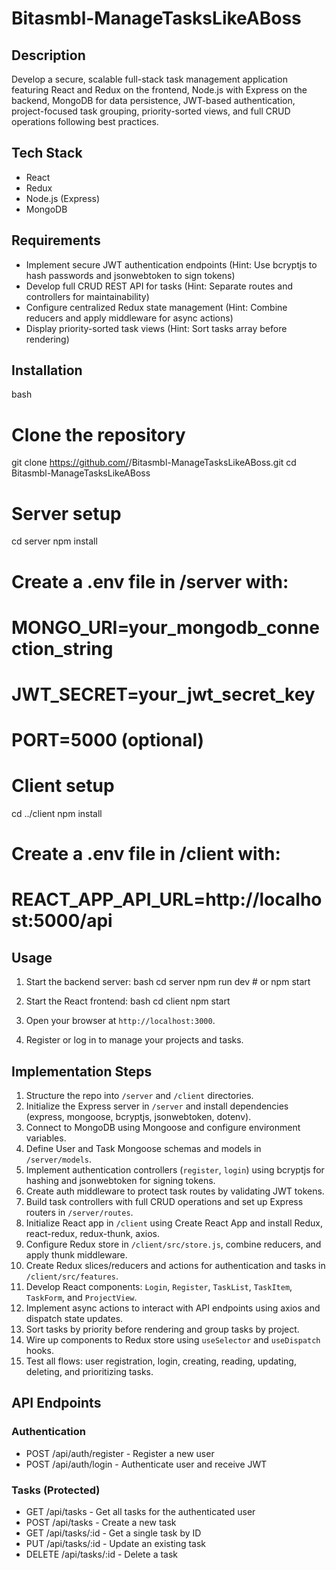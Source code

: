 # Bitasmbl-ManageTasksLikeABoss

## Description
Develop a secure, scalable full-stack task management application featuring React and Redux on the frontend, Node.js with Express on the backend, MongoDB for data persistence, JWT-based authentication, project-focused task grouping, priority-sorted views, and full CRUD operations following best practices.

## Tech Stack
- React
- Redux
- Node.js (Express)
- MongoDB

## Requirements
- Implement secure JWT authentication endpoints (Hint: Use bcryptjs to hash passwords and jsonwebtoken to sign tokens)
- Develop full CRUD REST API for tasks (Hint: Separate routes and controllers for maintainability)
- Configure centralized Redux state management (Hint: Combine reducers and apply middleware for async actions)
- Display priority-sorted task views (Hint: Sort tasks array before rendering)

## Installation
bash
# Clone the repository
git clone https://github.com/<your-username>/Bitasmbl-ManageTasksLikeABoss.git
cd Bitasmbl-ManageTasksLikeABoss

# Server setup
cd server
npm install
# Create a .env file in /server with:
# MONGO_URI=your_mongodb_connection_string
# JWT_SECRET=your_jwt_secret_key
# PORT=5000 (optional)

# Client setup
cd ../client
npm install
# Create a .env file in /client with:
# REACT_APP_API_URL=http://localhost:5000/api


## Usage
1. Start the backend server:
   bash
   cd server
   npm run dev  # or npm start
   
2. Start the React frontend:
   bash
   cd client
   npm start
   
3. Open your browser at `http://localhost:3000`.
4. Register or log in to manage your projects and tasks.

## Implementation Steps
1. Structure the repo into `/server` and `/client` directories.
2. Initialize the Express server in `/server` and install dependencies (express, mongoose, bcryptjs, jsonwebtoken, dotenv).
3. Connect to MongoDB using Mongoose and configure environment variables.
4. Define User and Task Mongoose schemas and models in `/server/models`.
5. Implement authentication controllers (`register`, `login`) using bcryptjs for hashing and jsonwebtoken for signing tokens.
6. Create auth middleware to protect task routes by validating JWT tokens.
7. Build task controllers with full CRUD operations and set up Express routers in `/server/routes`.
8. Initialize React app in `/client` using Create React App and install Redux, react-redux, redux-thunk, axios.
9. Configure Redux store in `/client/src/store.js`, combine reducers, and apply thunk middleware.
10. Create Redux slices/reducers and actions for authentication and tasks in `/client/src/features`.
11. Develop React components: `Login`, `Register`, `TaskList`, `TaskItem`, `TaskForm`, and `ProjectView`.
12. Implement async actions to interact with API endpoints using axios and dispatch state updates.
13. Sort tasks by priority before rendering and group tasks by project.
14. Wire up components to Redux store using `useSelector` and `useDispatch` hooks.
15. Test all flows: user registration, login, creating, reading, updating, deleting, and prioritizing tasks.

## API Endpoints
### Authentication
- POST /api/auth/register  - Register a new user
- POST /api/auth/login     - Authenticate user and receive JWT

### Tasks (Protected)
- GET    /api/tasks        - Get all tasks for the authenticated user
- POST   /api/tasks        - Create a new task
- GET    /api/tasks/:id    - Get a single task by ID
- PUT    /api/tasks/:id    - Update an existing task
- DELETE /api/tasks/:id    - Delete a task